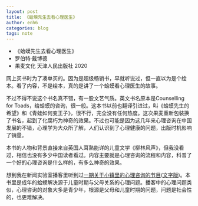 ```yaml
---
layout: post
title: 《蛤蟆先生去看心理医生》
author: enh6
categories: blog
tags: note
---
```


- 《蛤蟆先生去看心理医生》
- 罗伯特·戴博德
- 果麦文化 天津人民出版社 2020

网上买书时为了凑单买的。因为是超级畅销书，早就听说过，但一直以为是个绘本。看了内容，不是绘本，真的是讲了一个蛤蟆看心理医生的故事。

不过不得不说这个书名真不错，有一股文艺气质。英文书名原本是Counselling for Toads，给蛤蟆的咨询，很一般。这本书以前也翻译引进过，叫《蛤蟆先生的希望》和《青蛙如何变王子》，很不行，完全没有任何热度。这次果麦重新包装换了书名，起到了化腐朽为神奇的效果。不过也可能是因为这几年来心理咨询在中国发展的不错，心理学为大众所了解，人们认识到了心理健康的问题，出版时机影响了销量。

本书的人物和背景直接来自英国人耳熟能详的儿童文学《柳林风声》，但我没看过，相信也没有多少中国读者看过。内容主要就是心理咨询的流程和内容，科普了一个好的心理咨询是什么样的，有多么神奇的效果。

想到我在新闻实验室播客里听到过[一期关于小镇里的心理咨询的节目](https://www.youtube.com/watch?v=ooPSw-lgy18)([文字版](https://mp.weixin.qq.com/s/y1BdSL3kgypke8RA0j-COQ))。本书里是成年的蛤蟆解决源于儿童时期与父母关系的心理问题。播客中的心理问题类似，心理咨询的对象大多是青少年，根源是父母和儿童时期的问题，问题是社会性的，也更难解决。
